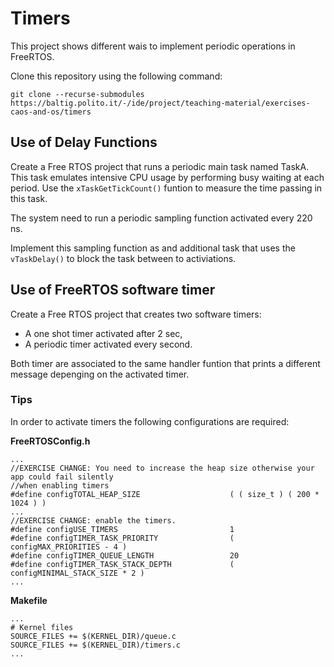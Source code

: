 # Timers
This project shows different wais to implement periodic operations in FreeRTOS.

Clone this repository using the following command:
```
git clone --recurse-submodules https://baltig.polito.it/-/ide/project/teaching-material/exercises-caos-and-os/timers
```
## Use of Delay Functions 

Create a Free RTOS project that runs a periodic main task named TaskA. This task emulates intensive CPU usage by performing busy waiting at each period.
Use the `xTaskGetTickCount()` funtion to measure the time passing in this task.  

The system need to run a periodic sampling function activated every 220 ns.

Implement this sampling function as and additional task that uses the `vTaskDelay()` to block the task between to activiations.

## Use of FreeRTOS software timer
Create a Free RTOS project that creates two software timers:

* A one shot timer activated after 2 sec,
* A periodic timer activated every second.

Both timer are associated to the same handler funtion that prints a different message depenging on the activated timer.

### Tips

In order to activate timers the following configurations are required:

**FreeRTOSConfig.h**
```
...
//EXERCISE CHANGE: You need to increase the heap size otherwise your app could fail silently
//when enabling timers
#define configTOTAL_HEAP_SIZE                    ( ( size_t ) ( 200 * 1024 ) )
...
//EXERCISE CHANGE: enable the timers.
#define configUSE_TIMERS                         1
#define configTIMER_TASK_PRIORITY                ( configMAX_PRIORITIES - 4 )
#define configTIMER_QUEUE_LENGTH                 20
#define configTIMER_TASK_STACK_DEPTH             ( configMINIMAL_STACK_SIZE * 2 )
...
```

**Makefile**
```
...
# Kernel files
SOURCE_FILES += $(KERNEL_DIR)/queue.c
SOURCE_FILES += $(KERNEL_DIR)/timers.c
...
```
